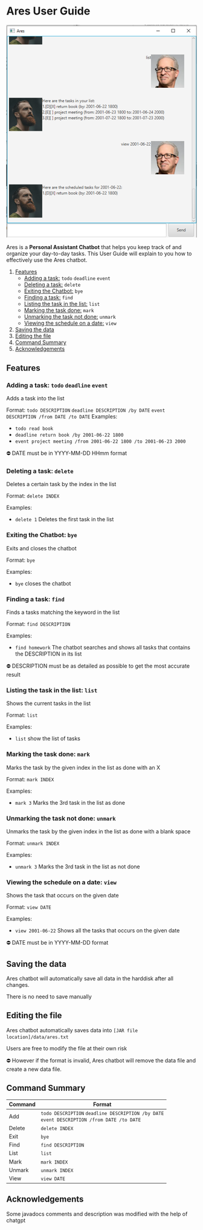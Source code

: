 # Ares User Guide

![Alt Text](Ui.png)

Ares is a **Personal Assistant Chatbot** that helps you keep track of and organize your day-to-day tasks. This User Guide will explain to you how to effectively use the Ares chatbot.

1. [Features](#features)
   - [Adding a task:](#adding-a-task) `todo` `deadline` `event`
   - [Deleting a task:](#deleting-a-task) `delete`
   - [Exiting the Chatbot:](#exiting-the-Chatbot) `bye`
   - [Finding a task:](#finding-a-task) `find`
   - [Listing the task in the list:](#listing-the-task-in-the-list) `list`
   - [Marking the task done:](#marking-the-task-done) `mark`
   - [Unmarking the task not done:](#unmarking-the-task-not-done) `unmark`
   - [Viewing the schedule on a date:](#viewing-the-schedule-on-a-date) `view`
2. [Saving the data](#saving-the-data)
3. [Editing the file](#editing-the-file)
4. [Command Summary](#command-summary)
4. [Acknowledgements](#acknowledgements)

## Features
### Adding a task: `todo` `deadline` `event`
Adds a task into the list

Format: `todo DESCRIPTION` `deadline DESCRIPTION /by DATE` `event DESCRIPTION /from DATE /to DATE`
Examples:
- `todo read book`
- `deadline return book /by 2001-06-22 1800`
- `event project meeting /from 2001-06-22 1800 /to 2001-06-23 2000`

⛔ DATE must be in YYYY-MM-DD HHmm format

### Deleting a task: `delete`
Deletes a certain task by the index in the list

Format: `delete INDEX`

Examples:
- `delete 1` Deletes the first task in the list

### Exiting the Chatbot: `bye`
Exits and closes the chatbot

Format: `bye`

Examples:
- `bye` closes the chatbot

### Finding a task: `find`
Finds a tasks matching the keyword in the list

Format: `find DESCRIPTION`

Examples:
- `find homework` The chatbot searches and shows all tasks that contains the DESCRIPTION in its list

⛔ DESCRIPTION must be as detailed as possible to get the most accurate result

### Listing the task in the list: `list`
Shows the current tasks in the list

Format: `list`

Examples:
- `list` show the list of tasks

### Marking the task done: `mark`
Marks the task by the given index in the list as done with an X

Format: `mark INDEX`

Examples:
- `mark 3` Marks the 3rd task in the list as done

### Unmarking the task not done: `unmark`
Unmarks the task by the given index in the list as done with a blank space

Format: `unmark INDEX`

Examples:
- `unmark 3` Marks the 3rd task in the list as not done

### Viewing the schedule on a date: `view`
Shows the task that occurs on the given date

Format: `view DATE`

Examples:
- `view 2001-06-22` Shows all the tasks that occurs on the given date

⛔ DATE must be in YYYY-MM-DD format

## Saving the data

Ares chatbot will automatically save all data in the harddisk after all changes.

There is no need to save manually

## Editing the file

Ares chatbot automatically saves data into `[JAR file location]/data/ares.txt`

Users are free to modify the file at their own risk

⛔ However if the format is invalid, Ares chatbot will remove the data file and create 
a new data file.

## Command Summary

| Command   | Format    | 
|-----------|-----------|
| Add  | `todo DESCRIPTION` `deadline DESCRIPTION /by DATE`<br>`event DESCRIPTION /from DATE /to DATE`  | 
| Delete  | `delete INDEX`  |
| Exit  | `bye`  |
| Find | `find DESCRIPTION`  |
| List  | `list`  |
| Mark  | `mark INDEX`  |
| Unmark  | `unmark INDEX`  |
| View  | `view DATE`  |

## Acknowledgements
Some javadocs comments and description was modified with the help of chatgpt
